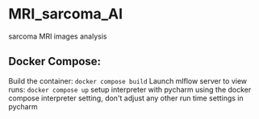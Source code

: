 # MRI_sarcoma_AI
sarcoma MRI images analysis

## Docker Compose:
Build the container: `docker compose build`
Launch mlflow server to view runs: `docker compose up`
setup interpreter with pycharm using the docker compose interpreter setting, don't adjust any other run time settings 
in pycharm